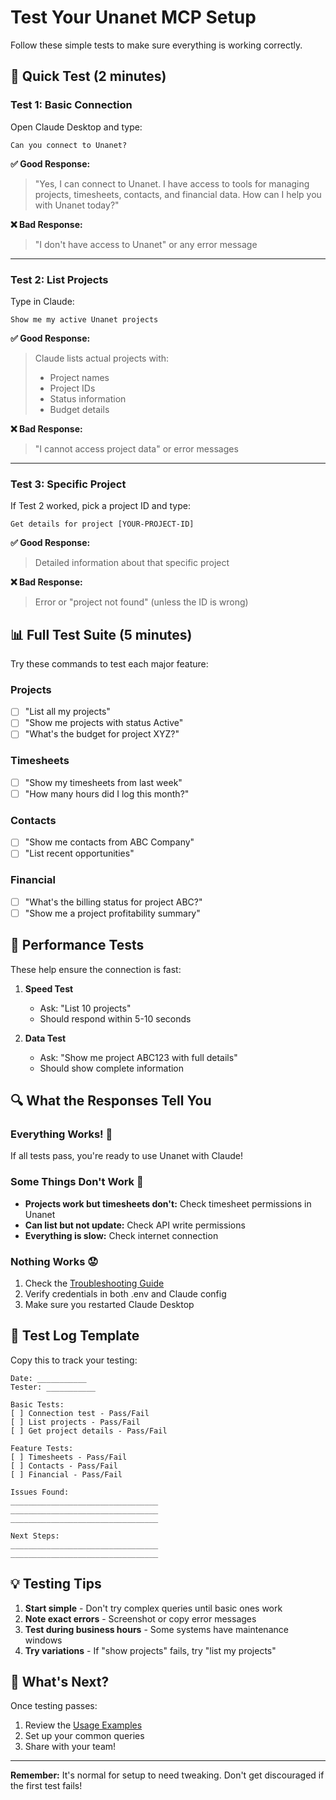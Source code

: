 # Test Your Unanet MCP Setup

Follow these simple tests to make sure everything is working correctly.

## 🧪 Quick Test (2 minutes)

### Test 1: Basic Connection

Open Claude Desktop and type:
```
Can you connect to Unanet?
```

**✅ Good Response:**
> "Yes, I can connect to Unanet. I have access to tools for managing projects, timesheets, contacts, and financial data. How can I help you with Unanet today?"

**❌ Bad Response:**
> "I don't have access to Unanet" or any error message

---

### Test 2: List Projects

Type in Claude:
```
Show me my active Unanet projects
```

**✅ Good Response:**
> Claude lists actual projects with:
> - Project names
> - Project IDs
> - Status information
> - Budget details

**❌ Bad Response:**
> "I cannot access project data" or error messages

---

### Test 3: Specific Project

If Test 2 worked, pick a project ID and type:
```
Get details for project [YOUR-PROJECT-ID]
```

**✅ Good Response:**
> Detailed information about that specific project

**❌ Bad Response:**
> Error or "project not found" (unless the ID is wrong)

## 📊 Full Test Suite (5 minutes)

Try these commands to test each major feature:

### Projects
- [ ] "List all my projects"
- [ ] "Show me projects with status Active"
- [ ] "What's the budget for project XYZ?"

### Timesheets
- [ ] "Show my timesheets from last week"
- [ ] "How many hours did I log this month?"

### Contacts
- [ ] "Show me contacts from ABC Company"
- [ ] "List recent opportunities"

### Financial
- [ ] "What's the billing status for project ABC?"
- [ ] "Show me a project profitability summary"

## 🎯 Performance Tests

These help ensure the connection is fast:

1. **Speed Test**
   - Ask: "List 10 projects"
   - Should respond within 5-10 seconds

2. **Data Test**
   - Ask: "Show me project ABC123 with full details"
   - Should show complete information

## 🔍 What the Responses Tell You

### Everything Works! 🎉
If all tests pass, you're ready to use Unanet with Claude!

### Some Things Don't Work 🤔
- **Projects work but timesheets don't:** Check timesheet permissions in Unanet
- **Can list but not update:** Check API write permissions
- **Everything is slow:** Check internet connection

### Nothing Works 😟
1. Check the [Troubleshooting Guide](TROUBLESHOOTING-WINDOWS.md)
2. Verify credentials in both .env and Claude config
3. Make sure you restarted Claude Desktop

## 📝 Test Log Template

Copy this to track your testing:

```
Date: ___________
Tester: ___________

Basic Tests:
[ ] Connection test - Pass/Fail
[ ] List projects - Pass/Fail  
[ ] Get project details - Pass/Fail

Feature Tests:
[ ] Timesheets - Pass/Fail
[ ] Contacts - Pass/Fail
[ ] Financial - Pass/Fail

Issues Found:
_________________________________
_________________________________
_________________________________

Next Steps:
_________________________________
_________________________________
```

## 💡 Testing Tips

1. **Start simple** - Don't try complex queries until basic ones work
2. **Note exact errors** - Screenshot or copy error messages
3. **Test during business hours** - Some systems have maintenance windows
4. **Try variations** - If "show projects" fails, try "list my projects"

## 🚀 What's Next?

Once testing passes:

1. Review the [Usage Examples](USAGE-EXAMPLES.md)
2. Set up your common queries
3. Share with your team!

---

**Remember:** It's normal for setup to need tweaking. Don't get discouraged if the first test fails!
